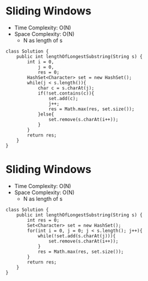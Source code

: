 # Sliding Windows
* Time Complexity: O(N)
* Space Complexity: O(N)
	* N as length of s
```
class Solution {
    public int lengthOfLongestSubstring(String s) {
        int i = 0,
            j = 0,
            res = 0;
        HashSet<Character> set = new HashSet();
        while(j < s.length()){
            char c = s.charAt(j);
            if(!set.contains(c)){
                set.add(c);
                j++;
                res = Math.max(res, set.size());
            }else{
                set.remove(s.charAt(i++));
            }
        }
        return res;
    }
}
```
# Sliding Windows
* Time Complexity: O(N)
* Space Complexity: O(N)
	* N as length of s
```
class Solution {
    public int lengthOfLongestSubstring(String s) {
        int res = 0;
        Set<Character> set = new HashSet();
        for(int i = 0, j = 0; j < s.length(); j++){
            while(!set.add(s.charAt(j))){
                set.remove(s.charAt(i++));
            }
            res = Math.max(res, set.size());
        }
        return res;
    }
}
```